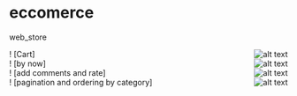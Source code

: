 # eccomerce
web_store
<div>
! [Cart]
  <img src="https://media.giphy.com/media/Wgt8CNj0PvGUTAjION/giphy.gif" alt="alt text" width="whatever" height="whatever" align="right">
</div>
<div>
! [by now]
  <img src="https://media.giphy.com/media/qnf0iqSQTHzwFqTQIq/giphy.gif" alt="alt text" width="whatever" height="whatever" align="right">
</div>
<div>
! [add comments and rate]
  <img src="https://media.giphy.com/media/FMsIzuEvEnVzaXEVer/giphy.gif" alt="alt text" width="whatever" height="whatever" align="right">
</div>
<div>
! [pagination and ordering by category]
  <img src="https://media.giphy.com/media/cYzSUX7jFpcLaD33i9/giphy.gif" alt="alt text" width="whatever" height="whatever" align="right">
</div>
